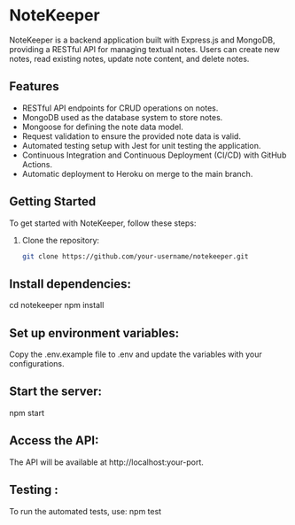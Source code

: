 # NoteKeeper

NoteKeeper is a backend application built with Express.js and MongoDB, providing a RESTful API for managing textual notes. Users can create new notes, read existing notes, update note content, and delete notes.

## Features

- RESTful API endpoints for CRUD operations on notes.
- MongoDB used as the database system to store notes.
- Mongoose for defining the note data model.
- Request validation to ensure the provided note data is valid.
- Automated testing setup with Jest for unit testing the application.
- Continuous Integration and Continuous Deployment (CI/CD) with GitHub Actions.
- Automatic deployment to Heroku on merge to the main branch.

## Getting Started

To get started with NoteKeeper, follow these steps:

1. Clone the repository:

   ```bash
   git clone https://github.com/your-username/notekeeper.git
## Install dependencies:
cd notekeeper
npm install
## Set up environment variables:
Copy the .env.example file to .env and update the variables with your configurations.
## Start the server:
npm start
## Access the API:
The API will be available at http://localhost:your-port.
## Testing :
To run the automated tests, use:
npm test


